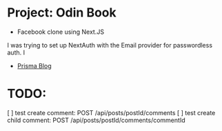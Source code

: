 # Project: Odin Book

- Facebook clone using Next.JS

I was trying to set up NextAuth with the Email provider for passwordless auth. I

- [Prisma Blog](https://www.prisma.io/blog/backend-prisma-typescript-orm-with-postgresql-data-modeling-tsjs1ps7kip1)

# TODO:

[ ] test create comment: POST /api/posts/postId/comments
[ ] test create child comment: POST /api/posts/postId/comments/commentId
